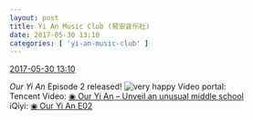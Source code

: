 ```yaml
---
layout: post
title: Yi An Music Club (易安音乐社)
date: 2017-05-30 13:10
categories: [ 'yi-an-music-club' ]
---
```


<div class="weibo-info">
  <a href="http://weibo.com/6094546964/F5uAbxhXk">2017-05-30 13:10</a>
</div>

*Our Yi An* Episode 2 released! ![very happy](http://img.t.sinajs.cn/t4/appstyle/expression/ext/normal/58/mb_org.gif) Video portal:  
Tencent Video: [◉ Our Yi An – Unveil an unusual middle school](https://v.qq.com/x/cover/u3iaqazll0oienm/m05082bay9f.html)  
iQiyi: [◉ Our Yi An E02](http://www.iqiyi.com/v_19rr72bgbg.html)
